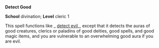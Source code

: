  **Detect Good**

**School** divination; **Level** cleric 1

This spell functions like _ [detect evil](detectEvil.md#_detect-evil)_, except that it detects the auras of good creatures, clerics or paladins of good deities, good spells, and good magic items, and you are vulnerable to an overwhelming good aura if you are evil.

